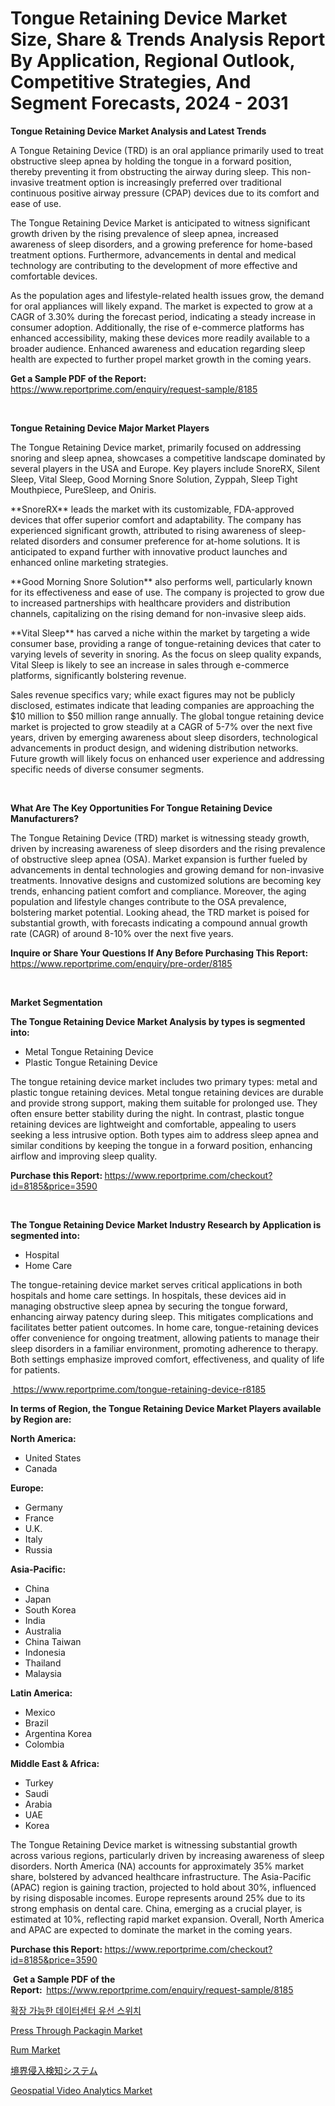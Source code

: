 <p><h1>Tongue Retaining Device Market Size, Share & Trends Analysis Report By Application, Regional Outlook, Competitive Strategies, And Segment Forecasts, 2024 - 2031</h1></p><p><strong>Tongue Retaining Device Market Analysis and Latest Trends</strong></p>
<p><p>A Tongue Retaining Device (TRD) is an oral appliance primarily used to treat obstructive sleep apnea by holding the tongue in a forward position, thereby preventing it from obstructing the airway during sleep. This non-invasive treatment option is increasingly preferred over traditional continuous positive airway pressure (CPAP) devices due to its comfort and ease of use. </p><p>The Tongue Retaining Device Market is anticipated to witness significant growth driven by the rising prevalence of sleep apnea, increased awareness of sleep disorders, and a growing preference for home-based treatment options. Furthermore, advancements in dental and medical technology are contributing to the development of more effective and comfortable devices. </p><p>As the population ages and lifestyle-related health issues grow, the demand for oral appliances will likely expand. The market is expected to grow at a CAGR of 3.30% during the forecast period, indicating a steady increase in consumer adoption. Additionally, the rise of e-commerce platforms has enhanced accessibility, making these devices more readily available to a broader audience. Enhanced awareness and education regarding sleep health are expected to further propel market growth in the coming years.</p></p>
<p><strong>Get a Sample PDF of the Report:&nbsp;</strong> <a href="https://www.reportprime.com/enquiry/request-sample/8185">https://www.reportprime.com/enquiry/request-sample/8185</a></p>
<p>&nbsp;</p>
<p><strong>Tongue Retaining Device Major Market Players</strong></p>
<p><p>The Tongue Retaining Device market, primarily focused on addressing snoring and sleep apnea, showcases a competitive landscape dominated by several players in the USA and Europe. Key players include SnoreRX, Silent Sleep, Vital Sleep, Good Morning Snore Solution, Zyppah, Sleep Tight Mouthpiece, PureSleep, and Oniris.</p><p>**SnoreRX** leads the market with its customizable, FDA-approved devices that offer superior comfort and adaptability. The company has experienced significant growth, attributed to rising awareness of sleep-related disorders and consumer preference for at-home solutions. It is anticipated to expand further with innovative product launches and enhanced online marketing strategies.</p><p>**Good Morning Snore Solution** also performs well, particularly known for its effectiveness and ease of use. The company is projected to grow due to increased partnerships with healthcare providers and distribution channels, capitalizing on the rising demand for non-invasive sleep aids.</p><p>**Vital Sleep** has carved a niche within the market by targeting a wide consumer base, providing a range of tongue-retaining devices that cater to varying levels of severity in snoring. As the focus on sleep quality expands, Vital Sleep is likely to see an increase in sales through e-commerce platforms, significantly bolstering revenue.</p><p>Sales revenue specifics vary; while exact figures may not be publicly disclosed, estimates indicate that leading companies are approaching the $10 million to $50 million range annually. The global tongue retaining device market is projected to grow steadily at a CAGR of 5-7% over the next five years, driven by emerging awareness about sleep disorders, technological advancements in product design, and widening distribution networks. Future growth will likely focus on enhanced user experience and addressing specific needs of diverse consumer segments.</p></p>
<p>&nbsp;</p>
<p><strong>What Are The Key Opportunities For Tongue Retaining Device Manufacturers?</strong></p>
<p><p>The Tongue Retaining Device (TRD) market is witnessing steady growth, driven by increasing awareness of sleep disorders and the rising prevalence of obstructive sleep apnea (OSA). Market expansion is further fueled by advancements in dental technologies and growing demand for non-invasive treatments. Innovative designs and customized solutions are becoming key trends, enhancing patient comfort and compliance. Moreover, the aging population and lifestyle changes contribute to the OSA prevalence, bolstering market potential. Looking ahead, the TRD market is poised for substantial growth, with forecasts indicating a compound annual growth rate (CAGR) of around 8-10% over the next five years.</p></p>
<p><strong>Inquire or Share Your Questions If Any Before Purchasing This Report:</strong> <a href="https://www.reportprime.com/enquiry/pre-order/8185">https://www.reportprime.com/enquiry/pre-order/8185</a></p>
<p>&nbsp;</p>
<p><strong>Market Segmentation</strong></p>
<p><strong>The Tongue Retaining Device Market Analysis by types is segmented into:</strong></p>
<p><ul><li>Metal Tongue Retaining Device</li><li>Plastic Tongue Retaining Device</li></ul></p>
<p><p>The tongue retaining device market includes two primary types: metal and plastic tongue retaining devices. Metal tongue retaining devices are durable and provide strong support, making them suitable for prolonged use. They often ensure better stability during the night. In contrast, plastic tongue retaining devices are lightweight and comfortable, appealing to users seeking a less intrusive option. Both types aim to address sleep apnea and similar conditions by keeping the tongue in a forward position, enhancing airflow and improving sleep quality.</p></p>
<p><strong>Purchase this Report:&nbsp;</strong><a href="https://www.reportprime.com/checkout?id=8185&price=3590">https://www.reportprime.com/checkout?id=8185&price=3590</a></p>
<p>&nbsp;</p>
<p><strong>The Tongue Retaining Device Market Industry Research by Application is segmented into:</strong></p>
<p><ul><li>Hospital</li><li>Home Care</li></ul></p>
<p><p>The tongue-retaining device market serves critical applications in both hospitals and home care settings. In hospitals, these devices aid in managing obstructive sleep apnea by securing the tongue forward, enhancing airway patency during sleep. This mitigates complications and facilitates better patient outcomes. In home care, tongue-retaining devices offer convenience for ongoing treatment, allowing patients to manage their sleep disorders in a familiar environment, promoting adherence to therapy. Both settings emphasize improved comfort, effectiveness, and quality of life for patients.</p></p>
<p><a href="https://www.reportprime.com/tongue-retaining-device-r8185">&nbsp;https://www.reportprime.com/tongue-retaining-device-r8185</a></p>
<p><strong>In terms of Region, the Tongue Retaining Device Market Players available by Region are:</strong></p>
<p>
    <p> <strong> North America: </strong>
        <ul>
            <li>United States</li>
            <li>Canada</li>
        </ul>
        </p> 
    <p> <strong> Europe: </strong>
        <ul>
            <li>Germany</li>
            <li>France</li>
            <li>U.K.</li>
            <li>Italy</li>
            <li>Russia</li>
        </ul>
        </p> 
    <p> <strong> Asia-Pacific: </strong>
        <ul>
            <li>China</li>
            <li>Japan</li>
            <li>South Korea</li>
            <li>India</li>
            <li>Australia</li>
            <li>China Taiwan</li>
            <li>Indonesia</li>
            <li>Thailand</li>
            <li>Malaysia</li>
        </ul>
        </p> 
    <p> <strong> Latin America: </strong>
        <ul>
            <li>Mexico</li>
            <li>Brazil</li>
            <li>Argentina Korea</li>
            <li>Colombia</li>
        </ul>
        </p> 
    <p> <strong> Middle East & Africa: </strong>
        <ul>
            <li>Turkey</li>
            <li>Saudi</li>
            <li>Arabia</li>
            <li>UAE</li>
            <li>Korea</li>
        </ul>
    </p>
    </p>
<p><p>The Tongue Retaining Device market is witnessing substantial growth across various regions, particularly driven by increasing awareness of sleep disorders. North America (NA) accounts for approximately 35% market share, bolstered by advanced healthcare infrastructure. The Asia-Pacific (APAC) region is gaining traction, projected to hold about 30%, influenced by rising disposable incomes. Europe represents around 25% due to its strong emphasis on dental care. China, emerging as a crucial player, is estimated at 10%, reflecting rapid market expansion. Overall, North America and APAC are expected to dominate the market in the coming years.</p></p>
<p><strong>Purchase this Report: </strong><a href="https://www.reportprime.com/checkout?id=8185&price=3590">https://www.reportprime.com/checkout?id=8185&price=3590</a></p>
<p>&nbsp;<strong>Get a Sample PDF of the Report:&nbsp;&nbsp;</strong><a href="https://www.reportprime.com/enquiry/request-sample/8185">https://www.reportprime.com/enquiry/request-sample/8185</a></p>
<p><strong></strong></p>
<p><p><a href="https://medium.com/@walid_yasin/%ED%99%95%EC%9E%A5-%EA%B0%80%EB%8A%A5%ED%95%9C-%EB%8D%B0%EC%9D%B4%ED%84%B0-%EC%84%BC%ED%84%B0-%EC%9C%A0%EC%84%A0-%EC%8A%A4%EC%9C%84%EC%B9%98-%EC%8B%9C%EC%9E%A5-%EB%8F%99%ED%96%A5-%EC%8B%9C%EC%9E%A5-%EC%84%B8%EB%B6%84%ED%99%94%EC%97%90-%EB%8C%80%ED%95%9C-%EC%83%81%EC%84%B8-%EC%97%B0%EA%B5%AC%EC%99%80-%EC%83%88%EB%A1%9C%EC%9A%B4-%EB%8F%99%ED%96%A5%EC%9D%98-%EC%A4%91%EC%9A%94%EC%84%B1-%EB%B6%84%EC%84%9D-659e3736b940">확장 가능한 데이터센터 유선 스위치</a></p><p><a href="https://issuu.com/reportprime-2/docs/press-through-packagin-market-size-_90cd7c8cd4c229">Press Through Packagin Market</a></p><p><a href="https://www.linkedin.com/pulse/rum-market-size-share-competitive-landscape-trend-analysis-report-ceitf?trackingId=hY%2FCbxt0TtSD4zhgT9WB1Q%3D%3D">Rum Market</a></p><p><a href="https://medium.com/@barbarakss89/perimeter-intrusion-detection-systems-market-%E3%81%AF-%E3%82%B3%E3%82%B9%E3%83%88%E7%AE%A1%E7%90%86%E3%81%A8%E5%8A%B9%E7%8E%87%E5%90%91%E4%B8%8A%E3%82%92%E5%84%AA%E5%85%88%E3%81%97%E3%81%BE%E3%81%99-%E3%81%95%E3%82%89%E3%81%AB-%E5%A0%B1%E5%91%8A%E6%9B%B8%E3%81%AF%E5%B8%82%E5%A0%B4%E3%81%AE%E9%9C%80%E8%A6%81%E9%9D%A2%E3%81%A8%E4%BE%9B%E7%B5%A6%E9%9D%A2%E3%81%AE%E4%B8%A1%E6%96%B9%E3%82%92%E3%82%AB%E3%83%90%E3%83%BC%E3%81%97%E3%81%A6%E3%81%84%E3%81%BE%E3%81%99-034fcf14181f">境界侵入検知システム</a></p><p><a href="https://medium.com/@darrensipes2023/what-factors-will-influence-the-geospatial-video-analytics-market-in-the-coming-years-5c1291740e78">Geospatial Video Analytics Market</a></p></p>